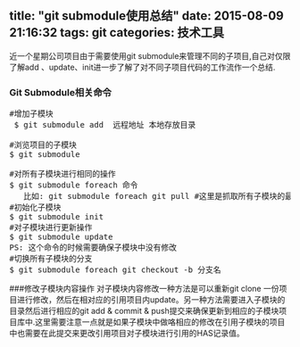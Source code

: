 title: "git submodule使用总结"
date: 2015-08-09 21:16:32
tags: git
categories: 技术工具
---

近一个星期公司项目由于需要使用git submodule来管理不同的子项目,自己对仅限了解add 、update、init进一步了解了对不同子项目代码的工作流作一个总结.
<!-- more -->
### Git Submodule相关命令

<pre>
#增加子模块
 $ git submodule add  远程地址 本地存放目录

#浏览项目的子模块
$ git submodule

#对所有子模块进行相同的操作
$ git submodule foreach 命令
   比如: git submodule foreach git pull #这里是抓取所有子模块的最新版本
#初始化子模块
$ git submodule init
#对子模块进行更新操作
$ git submodule update
PS: 这个命令的时候需要确保子模块中没有修改
#切换所有子模块的分支
$ git submodule foreach git checkout -b 分支名
</pre>

###修改子模块内容操作
对子模块内容修改一种方法是可以重新git clone 一份项目进行修改，然后在相对应的引用项目内update。另一种方法需要进入子模块的目录然后进行相应的git add & commit & push提交来确保更新到相应的子模块项目库中.这里需要注意一点就是如果子模块中做咯相应的修改在引用子模块的项目中也需要在此提交来更改引用项目对子模块进行引用的HAS记录值。


